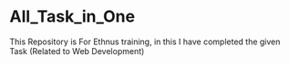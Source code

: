 # All_Task_in_One
This Repository is For Ethnus training, in this I have completed the given Task (Related to Web Development)
